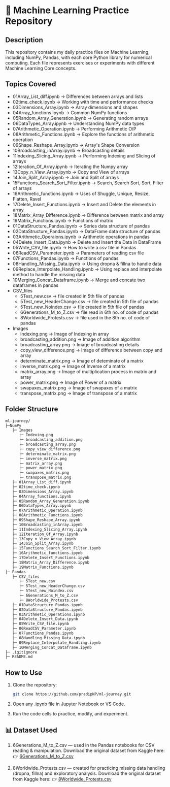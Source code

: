 # 📌 Machine Learning Practice Repository

## Description
This repository contains my daily practice files on Machine Learning, including NumPy, Pandas, with each core Python library for numerical computing. Each file represents exercises or experiments with different Machine Learning Core concepts.

## Topics Covered
- 01Array_List_diff.ipynb → Differences between arrays and lists  
- 02time_check.ipynb → Working with time and performance checks  
- 03Dimensions_Array.ipynb → Array dimensions and shapes  
- 04Array_functions.ipynb → Common NumPy functions  
- 05Random_Array_Generation.ipynb → Generating random arrays  
- 06DataTypes_Array.ipynb → Understanding NumPy data types
- 07Arithmetic_Operation.ipynb → Performing Arithmetic O/P
- 08Arithmetic_Functions.ipynb → Explore the functions of arithmetic operation
- 09Shape_Reshape_Array.ipynb → Array's Shape Conversion
- 10Broadcasting_inArray.ipynb → Broadcasting details
- 11Indexing_Slicing_Array.ipynb → Performing Indexing and Slicing of arrays
- 12Iteration_Of_Array.ipynb → Iterating the Numpy array
- 13Copy_n_View_Array.ipynb → Copy and View of arrays
- 14Join_Split_Array.ipynb → Join and Split of arrays
- 15Functions_Search_Sort_Filter.ipynb → Search, Search Sort, Sort, Filter of arrays
- 16Arithmetic_functions.ipynb → Uses of Shuggle, Unique, Resize, Flatten, Ravel
- 17Delete_Insert_Functions.ipynb → Insert and Delete the elements in array
- 18Matrix_Array_Difference.ipynb → Difference between matrix and array
- 19Matrix_Functions.ipynb → Functions of matrix
- 01DataStructure_Pandas.ipynb → Series data structure of pandas
- 02DataStructure_Pandas.ipynb → DataFrame data structure of pandas
- 03Arithmetic_Operaions.ipynb → Arithmetic operations in pandas
- 04Delete_Insert_Data.ipynb → Delete and Insert the Data in DataFrame
- 05Write_CSV_file.ipynb → How to write a csv file in Pandas
- 06ReadCSV_Parameter.ipynb → Parameters of reading csv file
- 07Functions_Pandas.ipynb → Functions of pandas
- 08Handling_Missing_Data.ipynb → Using dropna & fillna to handle data
- 09Replace_Interpolate_Handling.ipynb → Using replace and interpolate method to handle the missing data
- 10Merging_Concat_Dataframe.ipynb → Merge and concate two dataframes in pandas
- CSV_files
   - 5Test_new.csv → file created in 5th file of pandas
   - 5Test_new_HeaderChange.csv → file created in 5th file of pandas
   - 5Test_new_Noindex.csv → file created in 5th file of pandas
   - 6Generations_M_to_Z.csv → file read in 6th no. of code of pandas
   - 8Worldwide_Protests.csv → file used in the 8th no. of code of pandas
- Images
   - indexing.png → Image of Indexing in array
   - broadcasting_addition.png → Image of addition algorithm
   - broadcasting_array.png → Image of broadcasting details
   - copy_view_difference.png → Image of difference between copy and array
   - determinate_matrix.png → Image of deteminate of a matrix
   - inverse_matrix.png → Image of Inverse of a matrix
   - matrix_array.png → Image of multiplication process in matrix and array
   - power_matrix.png → Image of Power of a matrix
   - swapaxes_matrix.png → Image of swapaxes of a matrix
   - transpose_matrix.png → Image of transpose of a matrix

## Folder Structure
``` bash
ml-journey/
├─NumPy
   ├─ Images
      ├─ Indexing.png
      ├─ broadcasting_addition.png
      ├─ broadcasting_array.png
      ├─ copy_view_difference.png
      ├─ determinate_matrix.png
      ├─ inverse_matrix.png
      ├─ matrix_array.png
      ├─ power_matrix.png
      ├─ swapaxes_matrix.png
      ├─ transpose_matrix.png
   ├─ 01Array_List_diff.ipynb
   ├─ 02time_check.ipynb
   ├─ 03Dimensions_Array.ipynb
   ├─ 04Array_functions.ipynb
   ├─ 05Random_Array_Generation.ipynb
   ├─ 06DataTypes_Array.ipynb
   ├─ 07Arithmetic_Operation.ipynb
   ├─ 08Arithmetic_Functions.ipynb
   ├─ 09Shape_Reshape_Array.ipynb
   ├─ 10Broadcasting_inArray.ipynb
   ├─ 11Indexing_Slicing_Array.ipynb
   ├─ 12Iteration_Of_Array.ipynb
   ├─ 13Copy_n_View_Array.ipynb
   ├─ 14Join_Split_Array.ipynb
   ├─ 15Functions_Search_Sort_Filter.ipynb
   ├─ 16Arithmetic_functions.ipynb
   ├─ 17Delete_Insert_Functions.ipynb
   ├─ 18Matrix_Array_Difference.ipynb
   ├─ 19Matrix_Functions.ipynb
├─ Pandas
   ├─ CSV_files
      ├─ 5Test_new.csv
      ├─ 5Test_new_HeaderChange.csv
      ├─ 5Test_new_Noindex.csv
      ├─ 6Generations_M_to_Z.csv
      ├─ 8Worldwide_Protests.csv
   ├─ 01DataStructure_Pandas.ipynb
   ├─ 02DataStructure_Pandas.ipynb
   ├─ 03Arithmetic_Operations.ipynb
   ├─ 04Delete_Insert_Data.ipynb
   ├─ 05Write_CSV_file.ipynb
   ├─ 06ReadCSV_Parameter.ipynb
   ├─ 07Functions_Pandas.ipynb
   ├─ 08Handling_Missing_Data.ipynb
   ├─ 09Replace_Interpolate_Handling.ipynb
   ├─ 10Merging_Concat_Dataframe.ipynb 
├─ .igitignore
├─ README.md
```


## How to Use
1. Clone the repository:  
   ```bash
   git clone https://github.com/pradipNP/ml-journey.git
2. Open any .ipynb file in Jupyter Notebook or VS Code.

3. Run the code cells to practice, modify, and experiment.


## 📊 Dataset Used

1. 6Generations_M_to_Z.csv — used in the Pandas notebooks for CSV reading & manipulation.
   Download the original dataset from Kaggle here:
   👉 [6Generations_M_to_Z.csv](https://www.kaggle.com/datasets/pradeepkumarkohar/generation-detail)


2. 8Worldwide_Protests.csv — created for practicing missing data handling (dropna, fillna) and exploratory analysis.
   Download the original dataset from Kaggle here:
   👉 [8Worldwide_Protests.csv](https://www.kaggle.com/datasets/pradeepkumarkohar/global-protests-dataset-19702025)  

